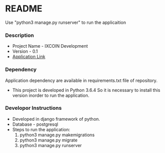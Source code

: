 # README #

Use "python3 manage.py runserver" to run the applicaition

### Description ###

* Project Name - IXCOIN Development
* Version - 0.1
* [Application Link](https://ixcoin-backend.herokuapp.com/admin/)

### Dependency ###

Application dependency are available in requirements.txt file of repository.
* This project is developed in Python 3.6.4 So it is necessary to install this version inorder to run the application.

### Developor Instructions ###

* Developed in django framework of python.
* Database - postgresql
* Steps to run the application:
  1. python3 manage.py makemigrations
  2. python3 manage.py migrate
  3. python3 manage.py runserver